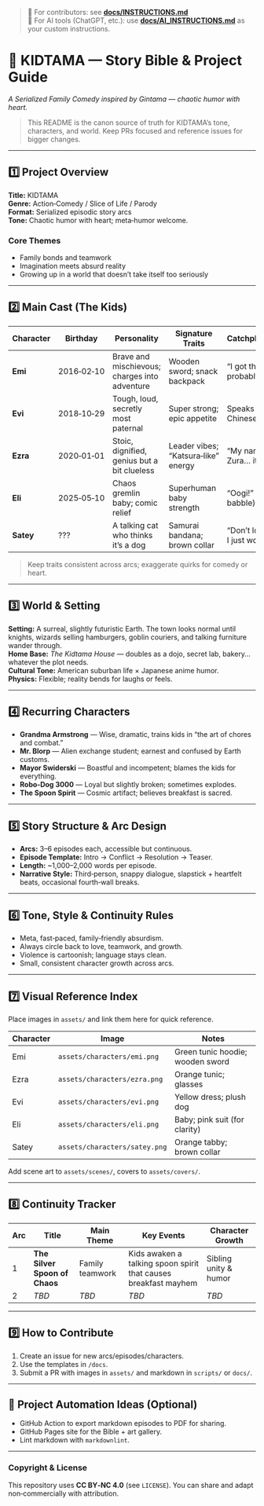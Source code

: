 > 🔧 For contributors: see **[docs/INSTRUCTIONS.md](docs/INSTRUCTIONS.md)**  
> 🤖 For AI tools (ChatGPT, etc.): use **[docs/AI_INSTRUCTIONS.md](docs/AI_INSTRUCTIONS.md)** as your custom instructions.


# 🥢 KIDTAMA — Story Bible & Project Guide

_A Serialized Family Comedy inspired by Gintama — chaotic humor with heart._

> This README is the canon source of truth for KIDTAMA’s tone, characters, and world. Keep PRs focused and reference issues for bigger changes.

---

## 1️⃣ Project Overview
**Title:** KIDTAMA  
**Genre:** Action‑Comedy / Slice of Life / Parody  
**Format:** Serialized episodic story arcs  
**Tone:** Chaotic humor with heart; meta‑humor welcome.

### Core Themes
- Family bonds and teamwork  
- Imagination meets absurd reality  
- Growing up in a world that doesn’t take itself too seriously

---

## 2️⃣ Main Cast (The Kids)

| Character | Birthday | Personality | Signature Traits | Catchphrase/Quirk |
|---|---|---|---|---|
| **Emi** | 2016‑02‑10 | Brave and mischievous; charges into adventure | Wooden sword; snack backpack | “I got this! (…probably.)” |
| **Evi** | 2018‑10‑29 | Tough, loud, secretly most paternal | Super strong; epic appetite | Speaks with a Chinese accent |
| **Ezra** | 2020‑01‑01 | Stoic, dignified, genius but a bit clueless | Leader vibes; “Katsura‑like” energy | “My name is not Zura… it’s **Ezura**.” |
| **Eli** | 2025‑05‑10 | Chaos gremlin baby; comic relief | Superhuman baby strength | “Oogi!” (baby babble) |
| **Satey** | ??? | A talking cat who thinks it’s a dog | Samurai bandana; brown collar | “Don’t look at me—I just work here.” |

> Keep traits consistent across arcs; exaggerate quirks for comedy or heart.

---

## 3️⃣ World & Setting
**Setting:** A surreal, slightly futuristic Earth. The town looks normal until knights, wizards selling hamburgers, goblin couriers, and talking furniture wander through.  
**Home Base:** _The Kidtama House_ — doubles as a dojo, secret lab, bakery… whatever the plot needs.  
**Cultural Tone:** American suburban life × Japanese anime humor.  
**Physics:** Flexible; reality bends for laughs or feels.

---

## 4️⃣ Recurring Characters
- **Grandma Armstrong** — Wise, dramatic, trains kids in “the art of chores and combat.”  
- **Mr. Blorp** — Alien exchange student; earnest and confused by Earth customs.  
- **Mayor Swiderski** — Boastful and incompetent; blames the kids for everything.  
- **Robo‑Dog 3000** — Loyal but slightly broken; sometimes explodes.  
- **The Spoon Spirit** — Cosmic artifact; believes breakfast is sacred.

---

## 5️⃣ Story Structure & Arc Design
- **Arcs:** 3–6 episodes each, accessible but continuous.  
- **Episode Template:** Intro → Conflict → Resolution → Teaser.  
- **Length:** ~1,000–2,000 words per episode.  
- **Narrative Style:** Third‑person, snappy dialogue, slapstick + heartfelt beats, occasional fourth‑wall breaks.

---

## 6️⃣ Tone, Style & Continuity Rules
- Meta, fast‑paced, family‑friendly absurdism.  
- Always circle back to love, teamwork, and growth.  
- Violence is cartoonish; language stays clean.  
- Small, consistent character growth across arcs.

---

## 7️⃣ Visual Reference Index
Place images in `assets/` and link them here for quick reference.

| Character | Image | Notes |
|---|---|---|
| Emi | `assets/characters/emi.png` | Green tunic hoodie; wooden sword |
| Ezra | `assets/characters/ezra.png` | Orange tunic; glasses |
| Evi | `assets/characters/evi.png` | Yellow dress; plush dog |
| Eli | `assets/characters/eli.png` | Baby; pink suit (for clarity) |
| Satey | `assets/characters/satey.png` | Orange tabby; brown collar |

Add scene art to `assets/scenes/`, covers to `assets/covers/`.

---

## 8️⃣ Continuity Tracker
| Arc | Title | Main Theme | Key Events | Character Growth |
|---|---|---|---|---|
| 1 | **The Silver Spoon of Chaos** | Family teamwork | Kids awaken a talking spoon spirit that causes breakfast mayhem | Sibling unity & humor |
| 2 | _TBD_ | _TBD_ | _TBD_ | _TBD_ |

---

## 9️⃣ How to Contribute
1. Create an issue for new arcs/episodes/characters.  
2. Use the templates in `/docs`.  
3. Submit a PR with images in `assets/` and markdown in `scripts/` or `docs/`.

---

## 🔧 Project Automation Ideas (Optional)
- GitHub Action to export markdown episodes to PDF for sharing.  
- GitHub Pages site for the Bible + art gallery.  
- Lint markdown with `markdownlint`.

---

### Copyright & License
This repository uses **CC BY‑NC 4.0** (see `LICENSE`). You can share and adapt non‑commercially with attribution.